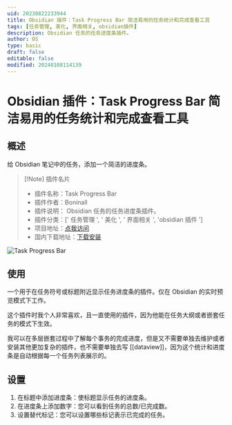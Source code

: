```yaml
---
uid: 20230822233944
title: Obsidian 插件：Task Progress Bar 简洁易用的任务统计和完成查看工具
tags: [任务管理, 美化, 界面相关, obsidian插件]
description: Obsidian 任务的任务进度条插件。
author: OS
type: basic
draft: false
editable: false
modified: 20240108114139
---
```


# Obsidian 插件：Task Progress Bar 简洁易用的任务统计和完成查看工具

## 概述

 给 Obsidian 笔记中的任务，添加一个简洁的进度条。

> [!Note] 插件名片
> - 插件名称：Task Progress Bar
> - 插件作者：Boninall
> - 插件说明： Obsidian 任务的任务进度条插件。
> - 插件分类：[' 任务管理 ', ' 美化 ', ' 界面相关 ', 'obsidian 插件 ']
> - 项目地址：[点我访问](https://github.com/Quorafind/Obsidian-Task-Progress-Bar)
> - 国内下载地址：[下载安装](https://pkmer.cn/products/plugin/pluginMarket/?obsidian-task-progress-bar)

![Task Progress Bar](https://cdn.pkmer.cn/covers/obsidian-task-progress-bar.png!pkmer)

## 使用

一个用于在任务符号或标题附近显示任务进度条的插件。仅在 Obsidian 的实时预览模式下工作。

这个插件时我个人非常喜欢，且一直使用的插件，因为他能在任务大纲或者嵌套任务的模式下生效。

我可以在多层嵌套过程中了解每个事务的完成进度，但是又不需要单独去维护或者安装其他更加复杂的插件，也不需要单独去写 [[dataview]]，因为这个统计和进度条是自动根据每一个任务列表展示的。

## 设置

1. 在标题中添加进度条：使标题显示任务的进度条。
2. 在进度条上添加数字：您可以看到任务的总数/已完成数。
3. 设置替代标记：您可以设置哪些标记表示已完成的任务。
